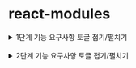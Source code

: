 # react-modules

<details>
<summary>1단계 기능 요구사항 토글 접기/펼치기</summary>
<div markdown="1">

### Modal component

- [x] 모달 props
  - [x] 모달 위치
  - [x] 모달 타이틀
  - [x] 모달 내용
  - [x] 모달 닫는 방식
    - [x] prop 이름 : closeButtonPosition : 'top' | 'bottom'
- [x] 모달 event
  - [x] 열기
  - [x] 닫기 - deem 눌러도 닫혀야된다.
  - [ ] 확인 - optional
- [x] npm으로 배포하기
- [x] 설치 후 import해서 사용하기

### Payment custom hook

- 유효성 검사 결과와 에러 정보를 반환한다.

- [x] useCardNumber
  - [x] 숫자여야한다.
  - [x] 16자리여야한다.
- [x] useCardHolder
  - [x] 영어 대문자+공백만 입력가능하다.
  - [x] 공백 포함 15자까지만 가능하다.
- [x] useExpiryDate
  - [x] 월은 1~12만 입력 가능하다. (월도 두자리로 입력해달라는 description 추가 )
  - [x] 년도 2자리 숫자만 입력 가능하다.
  - [x] 년,월 조합을 봤을 때 오늘보다 과거이면 에러를 낸다.
- [x] useCVC
  - [x] 3자리 숫자만 입력 가능하다.
- [x] useCardType
  - [x] 선택한 값이 있는지 검증한다.
- [x] usePassword
  - [x] 2자리 숫자만 입력 가능하다.
- [x] npm으로 배포하기
- [x] 설치 후 import해서 사용하기

  ### Storybook

  - [x] 모달 위치에 대한 테스트 시나리오
  - [x] 모달 내용에 대한 테스트 시나리오
  - [x] 모달 이벤트 핸들러에 대한 테스트 시나리오

  ### RTL

  - [x] 페이먼트 유효성 검사 커스텀 훅의 동작을 검증
  - [x] 다양한 입력 값에 대한 커스텀 훅의 결과 - [x] 유효성 통과하는 경우 - [x] 유효성 통과하지 않는 경우
  </div>
  </details>

<br/>

<details>
<summary>2단계 기능 요구사항 토글 접기/펼치기</summary>
<div markdown="2">

### Modal component

- [ ] 다양한 모달 종류 대응
  - [ ] 확인(Alert) 모달 구현
  - [ ] 확인/취소(Confirm) 모달 구현
  - [ ] 입력(Prompt) 모달 구현
- [ ] 모달 크기 옵션 추가
  - [ ] small, medium, large 크기 옵션 prop 전달받아 모달 크기 조절

### Storybook

- [ ] 확인(Alert) 모달 스토리 작성
- [ ] 확인/취소(Confirm) 모달 스토리 작성
- [ ] 입력(Prompt) 모달 스토리 작성
- [ ] 모달 크기 옵션별 스토리 작성

### Payment custom hook

- [x] 4개의 인풋창에서 1개의 인풋창으로 변경
- [x] 카드번호 유효성 검사 수정 : 14~16자리의 숫자인지 검사
- [x] 입력한 카드번호 자릿수에 따라 카드 브랜드 식별 로직 추가
  - 14자리:
    - [x] 36으로 시작하면 Diners
  - 15자리:
    - [x] 34, 37로 시작하면 AMEX
  - 16자리:
    - [x] 4로 시작하면 VISA
    - [x] 51~55로 시작하면 MASTER
    - [x] 622126~622925, 624~626, 6282~6288로 시작하면 UnionPay
- [x] 카드 번호 포맷팅 기능 추가
  - [x] 14자리: [4, 6, 4]
  - [x] 15자리: [4, 6, 5]
  - [x] 16자리: [4, 4, 4, 4]

### RTL

- [x] 카드사 식별 테스트
  - [x] Diners 카드 식별
  - [x] AMEX 카드 식별
  - [x] UnionPay 카드 식별
  - [x] VISA 카드 식별
  - [x] MASTER 카드 식별
- [ ] 카드 번호 포맷팅 기능 테스트
  - [ ] 각 카드사별 포맷팅 규칙 적용 테스트

### Integrated

- [ ] 구현한 모달과 커스텀 훅 모듈을 이전 프로젝트와 연동하여 직접 사용

</div>
</details>
